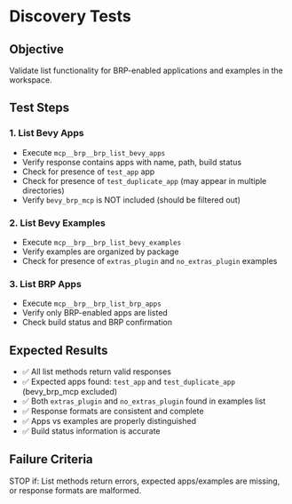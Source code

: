 # Discovery Tests

## Objective
Validate list functionality for BRP-enabled applications and examples in the workspace.

## Test Steps

### 1. List Bevy Apps
- Execute `mcp__brp__brp_list_bevy_apps`
- Verify response contains apps with name, path, build status
- Check for presence of `test_app` app
- Check for presence of `test_duplicate_app` (may appear in multiple directories)
- Verify `bevy_brp_mcp` is NOT included (should be filtered out)

### 2. List Bevy Examples
- Execute `mcp__brp__brp_list_bevy_examples`
- Verify examples are organized by package
- Check for presence of `extras_plugin` and `no_extras_plugin` examples

### 3. List BRP Apps
- Execute `mcp__brp__brp_list_brp_apps`
- Verify only BRP-enabled apps are listed
- Check build status and BRP confirmation

## Expected Results
- ✅ All list methods return valid responses
- ✅ Expected apps found: `test_app` and `test_duplicate_app` (bevy_brp_mcp excluded)
- ✅ Both `extras_plugin` and `no_extras_plugin` found in examples list
- ✅ Response formats are consistent and complete
- ✅ Apps vs examples are properly distinguished
- ✅ Build status information is accurate

## Failure Criteria
STOP if: List methods return errors, expected apps/examples are missing, or response formats are malformed.
